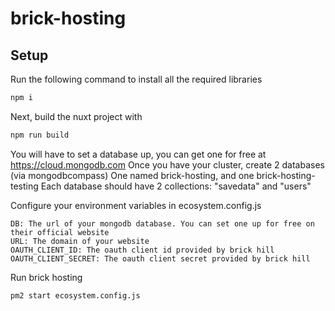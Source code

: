 # brick-hosting

## Setup

Run the following command to install all the required libraries
```bash
npm i
```

Next, build the nuxt project with
```bash
npm run build
```

You will have to set a database up, you can get one for free at https://cloud.mongodb.com
Once you have your cluster, create 2 databases (via mongodbcompass)
One named brick-hosting, and one brick-hosting-testing
Each database should have 2 collections: "savedata" and "users"

Configure your environment variables in ecosystem.config.js
```
DB: The url of your mongodb database. You can set one up for free on their official website
URL: The domain of your website
OAUTH_CLIENT_ID: The oauth client id provided by brick hill
OAUTH_CLIENT_SECRET: The oauth client secret provided by brick hill
```

Run brick hosting
```bash
pm2 start ecosystem.config.js
```